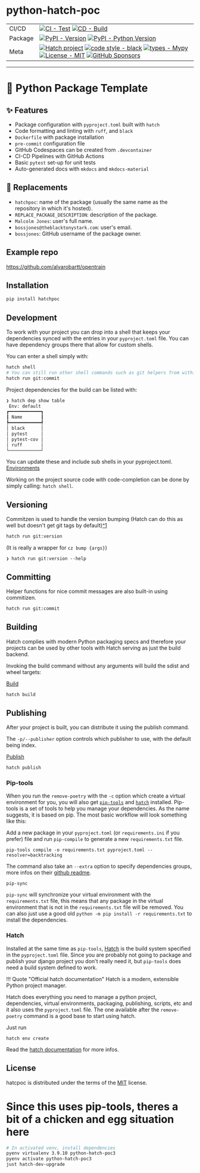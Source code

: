 # python-hatch-poc
| | |
| --- | --- |
| CI/CD | [![CI - Test](https://github.com/bossjones/python-hatch-poc/actions/workflows/ci-cd.yaml/badge.svg)](https://github.com/bossjones/python-hatch-poc/actions/workflows/test.yml) [![CD - Build](https://github.com/bossjones/python-hatch-poc/actions/workflows/build.yml/badge.svg)](https://github.com/bossjones/python-hatch-poc/actions/workflows/build.yml) |
| Package | [![PyPI - Version](https://img.shields.io/pypi/v/hatch-showcase.svg?logo=pypi&label=PyPI&logoColor=gold)](https://pypi.org/project/hatch-showcase/) [![PyPI - Python Version](https://img.shields.io/pypi/pyversions/hatch-showcase.svg?logo=python&label=Python&logoColor=gold)](https://pypi.org/project/hatch-showcase/) |
| Meta | [![Hatch project](https://img.shields.io/badge/%F0%9F%A5%9A-Hatch-4051b5.svg)](https://github.com/pypa/hatch) [![code style - black](https://img.shields.io/badge/code%20style-black-000000.svg)](https://github.com/psf/black) [![types - Mypy](https://img.shields.io/badge/types-Mypy-blue.svg)](https://github.com/ambv/black) [![License - MIT](https://img.shields.io/badge/license-MIT-9400d3.svg)](https://spdx.org/licenses/) [![GitHub Sponsors](https://img.shields.io/github/sponsors/bossjones?logo=GitHub%20Sponsors&style=social)](https://github.com/sponsors/bossjones) |

-----


# 🎈 Python Package Template

## ✨ Features

* Package configuration with `pyproject.toml` built with `hatch`
* Code formatting and linting with `ruff`, and `black`
* `Dockerfile` with package installation
* `pre-commit` configuration file
* GitHub Codespaces can be created from `.devcontainer`
* CI-CD Pipelines with GitHub Actions
* Basic `pytest` set-up for unit tests
* Auto-generated docs with `mkdocs` and `mkdocs-material`

## 🚚 Replacements

* `hatchpoc`: name of the package (usually the same name as the repository in which it's hosted).
* `REPLACE_PACKAGE_DESCRIPTION`: description of the package.
* `Malcolm Jones`: user's full name.
* `bossjones@theblacktonystark.com`: user's email.
* `bossjones`: GitHub username of the package owner.

## Example repo

https://github.com/alvarobartt/opentrain


## Installation

```bash
pip install hatchpoc
```

## Development

To work with your project you can drop into a shell that keeps your
dependencies synced with the entries in your `pyproject.toml` file. You can have
dependency groups there that allow for custom shells.

You can enter a shell simply with:

```bash
hatch shell
# You can still run other shell commands such as git helpers from within the shell
hatch run git:commit
```

Project dependencies for the build can be listed with:

```bash
❯ hatch dep show table
 Env: default
┏━━━━━━━━━━━━┓
┃ Name       ┃
┡━━━━━━━━━━━━┩
│ black      │
│ pytest     │
│ pytest-cov │
│ ruff       │
└────────────┘
```

You can update these and include sub shells in your pyproject.toml.
[Environments](https://hatch.pypa.io/latest/environment/#creation)

Working on the project source code with code-completion can be done by simply
calling: `hatch shell`.

## Versioning

Commitzen is used to handle the version bumping (Hatch can do this as well but
doesn't get git tags by default)[^1](https://hatch.pypa.io/latest/version/#versioning)

```bash
hatch run git:version
```

(It is really a wrapper for `cz bump {args}`)

```console
❯ hatch run git:version --help
```

## Committing

Helper functions for nice commit messages are also built-in using commitizen.

```bash
hatch run git:commit
```

## Building

Hatch complies with modern Python packaging specs and therefore your projects
can be used by other tools with Hatch serving as just the build backend.

Invoking the build command without any arguments will build the sdist and wheel targets:

[Build](https://hatch.pypa.io/latest/build/#building)

```bash
hatch build
```

## Publishing

After your project is built, you can distribute it using the publish command.

The `-p/--publisher` option controls which publisher to use, with the default
being index.

[Publish](https://hatch.pypa.io/latest/publish/#publishing)

```bash
hatch publish
```

### Pip-tools

When you run the `remove-poetry` with the `-c` option which create a virtual environment for you, you will also get [`pip-tools`](https://github.com/jazzband/pip-tools) and [`hatch`](https://github.com/pypa/hatch) installed.
Pip-tools is a set of tools to help you manage your dependencies. As the name suggests, it is based on pip.
The most basic workflow will look something like this:

Add a new package in your `pyproject.toml` (or `requirements.ini` if you prefer) file and run `pip-compile` to generate a new `requirements.txt` file.
```shell
pip-tools compile -o requirements.txt pyproject.toml --resolver=backtracking
```
The command also take an `--extra` option to specify dependencies groups, more infos on their [github readme](https://github.com/jazzband/pip-tools).

```shell
pip-sync
```
`pip-sync` will synchronize your virtual environment with the `requirements.txt` file, this means that any package in the virtual
environment that is not in the `requirements.txt` file will be removed. You can also just use a good old `python -m pip install -r requirements.txt`
to install the dependencies.

### Hatch

Installed at the same time as  `pip-tools`, [Hatch](https://hatch.pypa.io/latest/) is the build system specified in the `pyproject.toml` file. Since you are probably
not going to package and publish your django project you don't really need it, but `pip-tools` does need a build system defined
to work.

!!! Quote "Official hatch documentation"
    Hatch is a modern, extensible Python project manager.

Hatch does everything you need to manage a python project, dependencies, virtual environments, packaging, publishing, scripts, etc and it also uses
the `pyproject.toml` file. The one available after the `remove-poetry` command is a good base to start using hatch.

Just run
```shell
hatch env create
```

Read the [hatch documentation](https://hatch.pypa.io/latest/) for more infos.

## License

hatcpoc is distributed under the terms of the
[MIT](https://spdx.org/licenses/MIT.html) license.


# Since this uses pip-tools, theres a bit of a chicken and egg situation here

```bash
# In activated venv, install dependencies
pyenv virtualenv 3.9.10 python-hatch-poc3
pyenv activate python-hatch-poc3
just hatch-dev-upgrade
```
